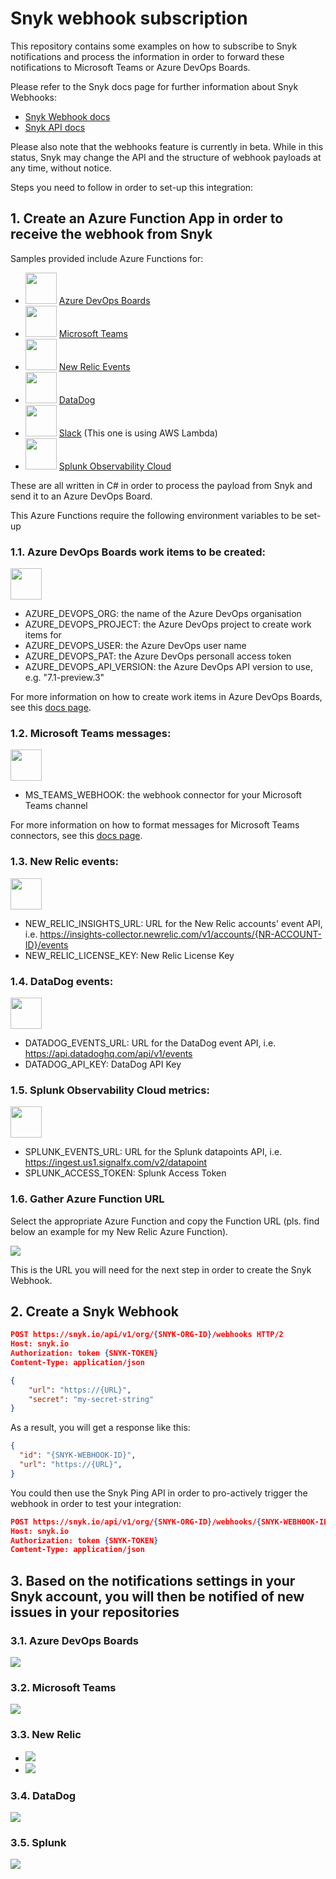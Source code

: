# Snyk webhook subscription

This repository contains some examples on how to subscribe to Snyk notifications and process the information in order to forward these notifications to Microsoft Teams or Azure DevOps Boards.

Please refer to the Snyk docs page for further information about Snyk Webhooks:
- [Snyk Webhook docs](https://docs.snyk.io/features/integrations/snyk-webhooks)
- [Snyk API docs](https://snyk.docs.apiary.io/#reference/webhooks)

Please also note that the webhooks feature is currently in beta. While in this status, Snyk may change the API and the structure of webhook payloads at any time, without notice.

Steps you need to follow in order to set-up this integration:

## 1. Create an Azure Function App in order to receive the webhook from Snyk

Samples provided include Azure Functions for:
- <img src="azure-devops-boards-logo.png" width="50"> [Azure DevOps Boards](azure-function-azure-boards.cs)
- <img src="microsoft-teams-logo.png" width="50"> [Microsoft Teams](azure-function-microsoft-teams.cs)
- <img src="newrelic-logo.png" width="50"> [New Relic Events](azure-function-newrelic.cs)
- <img src="datadog-logo.png" width="50"> [DataDog](azure-function-datadog.cs)
- <img src="slack-logo.png" width="50"> [Slack](https://docs.snyk.io/snyk-api-info/snyk-webhooks/using-snyk-webhooks-to-connect-snyk-to-slack-with-aws-lambda) (This one is using AWS Lambda)
- <img src="splunk-logo.png" width="50"> [Splunk Observability Cloud](azure-function-splunk.cs)

These are all written in C# in order to process the payload from Snyk and send it to an Azure DevOps Board.

This Azure Functions require the following environment variables to be set-up

### 1.1. Azure DevOps Boards work items to be created:
<img src="azure-devops-boards-logo.png" width="50">

- AZURE_DEVOPS_ORG: the name of the Azure DevOps organisation
- AZURE_DEVOPS_PROJECT: the Azure DevOps project to create work items for
- AZURE_DEVOPS_USER: the Azure DevOps user name
- AZURE_DEVOPS_PAT: the Azure DevOps personall access token
- AZURE_DEVOPS_API_VERSION: the Azure DevOps API version to use, e.g. "7.1-preview.3"

For more information on how to create work items in Azure DevOps Boards, see this [docs page](https://docs.microsoft.com/en-us/rest/api/azure/devops/wit/work-items/create?view=azure-devops-rest-7.1).

### 1.2. Microsoft Teams messages:
<img src="microsoft-teams-logo.png" width="50">

- MS_TEAMS_WEBHOOK: the webhook connector for your Microsoft Teams channel

For more information on how to format messages for Microsoft Teams connectors, see this [docs page](https://docs.microsoft.com/en-us/microsoftteams/platform/webhooks-and-connectors/how-to/connectors-using?tabs=cURL).

### 1.3. New Relic events:
<img src="newrelic-logo.png" width="50">

- NEW_RELIC_INSIGHTS_URL: URL for the New Relic accounts' event API, i.e. https://insights-collector.newrelic.com/v1/accounts/{NR-ACCOUNT-ID}/events
- NEW_RELIC_LICENSE_KEY: New Relic License Key

### 1.4. DataDog events:
<img src="datadog-logo.png" width="50">

- DATADOG_EVENTS_URL: URL for the DataDog event API, i.e. https://api.datadoghq.com/api/v1/events
- DATADOG_API_KEY: DataDog API Key

### 1.5. Splunk Observability Cloud metrics:
<img src="splunk-logo.png" width="50">

- SPLUNK_EVENTS_URL: URL for the Splunk datapoints API, i.e. https://ingest.us1.signalfx.com/v2/datapoint
- SPLUNK_ACCESS_TOKEN: Splunk Access Token

### 1.6. Gather Azure Function URL

Select the appropriate Azure Function and copy the Function URL (pls. find below an example for my New Relic Azure Function).

![](azure-function-url.png)

This is the URL you will need for the next step in order to create the Snyk Webhook.

## 2. Create a Snyk Webhook

```json
POST https://snyk.io/api/v1/org/{SNYK-ORG-ID}/webhooks HTTP/2
Host: snyk.io
Authorization: token {SNYK-TOKEN}
Content-Type: application/json

{
    "url": "https://{URL}",
    "secret": "my-secret-string"
}
```

As a result, you will get a response like this:

```json
{
  "id": "{SNYK-WEBHOOK-ID}",
  "url": "https://{URL}",
}
```

You could then use the Snyk Ping API in order to pro-actively trigger the webhook in order to test your integration:

```json
POST https://snyk.io/api/v1/org/{SNYK-ORG-ID}/webhooks/{SNYK-WEBHOOK-ID}/ping HTTP/2
Host: snyk.io
Authorization: token {SNYK-TOKEN}
Content-Type: application/json
```

## 3. Based on the notifications settings in your Snyk account, you will then be notified of new issues in your repositories

### 3.1. Azure DevOps Boards
![](azure-devops-boards-dashboard.png)

### 3.2. Microsoft Teams
![](microsoft-teams-dashboard.png)

### 3.3. New Relic
- ![](newrelic-dashboard.png)
- ![](newrelic-dashboard-custom.png)

### 3.4. DataDog
![](datadog-dashboard.png)

### 3.5. Splunk
![](splunk-dashboard.png)

